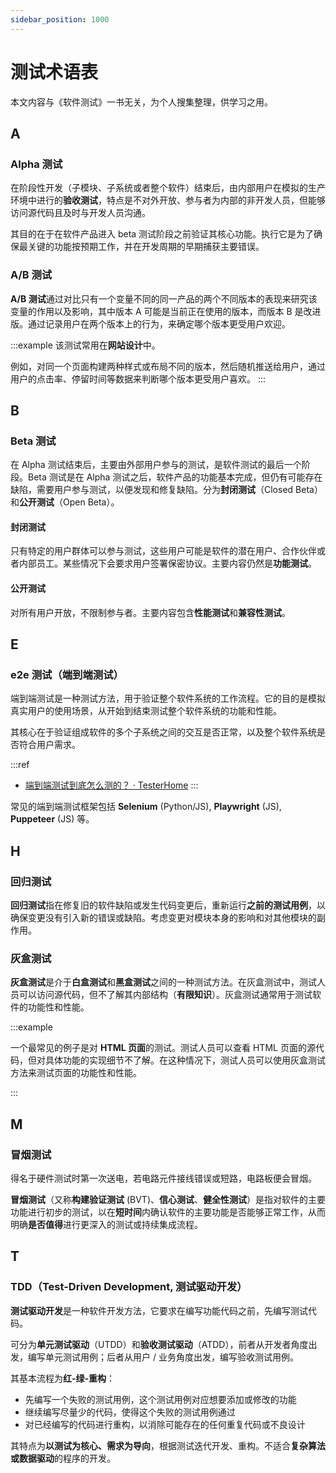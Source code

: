 ```yaml
---
sidebar_position: 1000
---
```


# 测试术语表
本文内容与《软件测试》一书无关，为个人搜集整理，供学习之用。

## A
### Alpha 测试
在阶段性开发（子模块、子系统或者整个软件）结束后，由内部用户在模拟的生产环境中进行的**验收测试**，特点是不对外开放、参与者为内部的非开发人员，但能够访问源代码且及时与开发人员沟通。

其目的在于在软件产品进入 beta 测试阶段之前验证其核心功能。执行它是为了确保最关键的功能按预期工作，并在开发周期的早期捕获主要错误。

### A/B 测试
**A/B 测试**通过对比只有一个变量不同的同一产品的两个不同版本的表现来研究该变量的作用以及影响，其中版本 A 可能是当前正在使用的版本，而版本 B 是改进版。通过记录用户在两个版本上的行为，来确定哪个版本更受用户欢迎。

:::example
该测试常用在**网站设计**中。

例如，对同一个页面构建两种样式或布局不同的版本，然后随机推送给用户，通过用户的点击率、停留时间等数据来判断哪个版本更受用户喜欢。
:::

## B
### Beta 测试
在 Alpha 测试结束后，主要由外部用户参与的测试，是软件测试的最后一个阶段。Beta 测试是在 Alpha 测试之后，软件产品的功能基本完成，但仍有可能存在缺陷，需要用户参与测试，以便发现和修复缺陷。分为**封闭测试**（Closed Beta）和**公开测试**（Open Beta）。

#### 封闭测试
只有特定的用户群体可以参与测试，这些用户可能是软件的潜在用户、合作伙伴或者内部员工。某些情况下会要求用户签署保密协议。主要内容仍然是**功能测试**。

#### 公开测试
对所有用户开放，不限制参与者。主要内容包含**性能测试**和**兼容性测试**。

## E
### e2e 测试（端到端测试）
端到端测试是一种测试方法，用于验证整个软件系统的工作流程。它的目的是模拟真实用户的使用场景，从开始到结束测试整个软件系统的功能和性能。

其核心在于验证组成软件的多个子系统之间的交互是否正常，以及整个软件系统是否符合用户需求。

:::ref
- [端到端测试到底怎么测的？ · TesterHome](https://testerhome.com/topics/30766)
:::

常见的端到端测试框架包括 **Selenium** (Python/JS), **Playwright** (JS), **Puppeteer** (JS) 等。

## H
### 回归测试
**回归测试**指在修复旧的软件缺陷或发生代码变更后，重新运行**之前的测试用例**，以确保变更没有引入新的错误或缺陷。考虑变更对模块本身的影响和对其他模块的副作用。

### 灰盒测试
**灰盒测试**是介于**白盒测试**和**黑盒测试**之间的一种测试方法。在灰盒测试中，测试人员可以访问源代码，但不了解其内部结构（**有限知识**）。灰盒测试通常用于测试软件的功能性和性能。

:::example

一个最常见的例子是对 **HTML 页面**的测试。测试人员可以查看 HTML 页面的源代码，但对具体功能的实现细节不了解。在这种情况下，测试人员可以使用灰盒测试方法来测试页面的功能性和性能。

:::

## M
### 冒烟测试
得名于硬件测试时第一次送电，若电路元件接线错误或短路，电路板便会冒烟。

**冒烟测试**（又称**构建验证测试** (BVT)、**信心测试**、**健全性测试**）是指对软件的主要功能进行初步的测试，以在**短时间**内确认软件的主要功能是否能够正常工作，从而明确**是否值得**进行更深入的测试或持续集成流程。

## T
### TDD（Test-Driven Development, 测试驱动开发）
**测试驱动开发**是一种软件开发方法，它要求在编写功能代码之前，先编写测试代码。

可分为**单元测试驱动**（UTDD）和**验收测试驱动**（ATDD），前者从开发者角度出发，编写单元测试用例；后者从用户 / 业务角度出发，编写验收测试用例。

其基本流程为**红-绿-重构**：
- 先编写一个失败的测试用例，这个测试用例对应想要添加或修改的功能
- 继续编写尽量少的代码，使得这个失败的测试用例通过
- 对已经编写的代码进行重构，以消除可能存在的任何重复代码或不良设计

其特点为**以测试为核心、需求为导向**，根据测试迭代开发、重构。不适合**复杂算法或数据驱动**的程序的开发。
